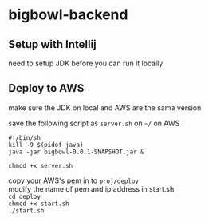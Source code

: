 # bigbowl-backend

## Setup with Intellij
need to setup JDK before you can run it locally  

## Deploy to AWS
make sure the JDK on local and AWS are the same version

save the following script as `server.sh` on `~/` on AWS 
```
#!/bin/sh
kill -9 $(pidof java)
java -jar bigbowl-0.0.1-SNAPSHOT.jar &
```
`chmod +x server.sh`
  

copy your AWS's pem in to `proj/deploy`  
modify the name of pem and ip address in start.sh  
``cd deploy``  
``chmod +x start.sh``  
``./start.sh``  